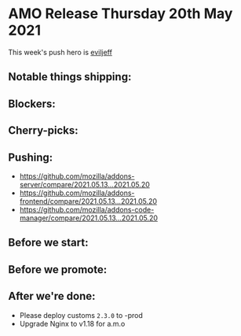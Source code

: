 # AMO Release Thursday 20th May 2021

This week's push hero is [eviljeff](https://github.com/eviljeff)

## Notable things shipping:

## Blockers:

## Cherry-picks:

## Pushing:

- https://github.com/mozilla/addons-server/compare/2021.05.13...2021.05.20
- https://github.com/mozilla/addons-frontend/compare/2021.05.13...2021.05.20
- https://github.com/mozilla/addons-code-manager/compare/2021.05.13...2021.05.20

## Before we start:

## Before we promote:

## After we're done:

- Please deploy customs `2.3.0` to -prod
- Upgrade Nginx to v1.18 for a.m.o
